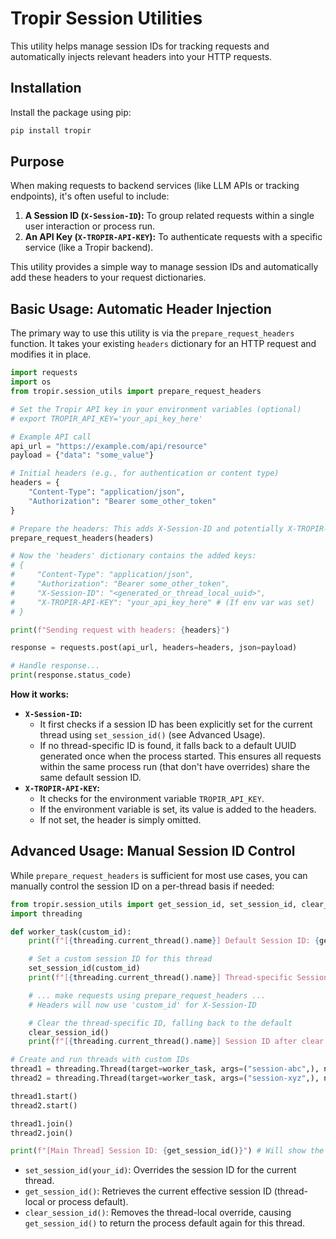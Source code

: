 # Tropir Session Utilities

This utility helps manage session IDs for tracking requests and automatically injects relevant headers into your HTTP requests.

## Installation

Install the package using pip:

```bash
pip install tropir
```

## Purpose

When making requests to backend services (like LLM APIs or tracking endpoints), it's often useful to include:

1.  **A Session ID (`X-Session-ID`):** To group related requests within a single user interaction or process run.
2.  **An API Key (`X-TROPIR-API-KEY`):** To authenticate requests with a specific service (like a Tropir backend).

This utility provides a simple way to manage session IDs and automatically add these headers to your request dictionaries.

## Basic Usage: Automatic Header Injection

The primary way to use this utility is via the `prepare_request_headers` function. It takes your existing `headers` dictionary for an HTTP request and modifies it in place.

```python
import requests
import os
from tropir.session_utils import prepare_request_headers

# Set the Tropir API key in your environment variables (optional)
# export TROPIR_API_KEY='your_api_key_here'

# Example API call
api_url = "https://example.com/api/resource"
payload = {"data": "some_value"}

# Initial headers (e.g., for authentication or content type)
headers = {
    "Content-Type": "application/json",
    "Authorization": "Bearer some_other_token"
}

# Prepare the headers: This adds X-Session-ID and potentially X-TROPIR-API-KEY
prepare_request_headers(headers)

# Now the 'headers' dictionary contains the added keys:
# {
#     "Content-Type": "application/json",
#     "Authorization": "Bearer some_other_token",
#     "X-Session-ID": "<generated_or_thread_local_uuid>",
#     "X-TROPIR-API-KEY": "your_api_key_here" # (If env var was set)
# }

print(f"Sending request with headers: {headers}")

response = requests.post(api_url, headers=headers, json=payload)

# Handle response...
print(response.status_code)

```

**How it works:**

*   **`X-Session-ID`:**
    *   It first checks if a session ID has been explicitly set for the current thread using `set_session_id()` (see Advanced Usage).
    *   If no thread-specific ID is found, it falls back to a default UUID generated once when the process started. This ensures all requests within the same process run (that don't have overrides) share the same default session ID.
*   **`X-TROPIR-API-KEY`:**
    *   It checks for the environment variable `TROPIR_API_KEY`.
    *   If the environment variable is set, its value is added to the headers.
    *   If not set, the header is simply omitted.

## Advanced Usage: Manual Session ID Control

While `prepare_request_headers` is sufficient for most use cases, you can manually control the session ID on a per-thread basis if needed:

```python
from tropir.session_utils import get_session_id, set_session_id, clear_session_id
import threading

def worker_task(custom_id):
    print(f"[{threading.current_thread().name}] Default Session ID: {get_session_id()}")

    # Set a custom session ID for this thread
    set_session_id(custom_id)
    print(f"[{threading.current_thread().name}] Thread-specific Session ID: {get_session_id()}")

    # ... make requests using prepare_request_headers ...
    # Headers will now use 'custom_id' for X-Session-ID

    # Clear the thread-specific ID, falling back to the default
    clear_session_id()
    print(f"[{threading.current_thread().name}] Session ID after clear: {get_session_id()}")

# Create and run threads with custom IDs
thread1 = threading.Thread(target=worker_task, args=("session-abc",), name="Worker-1")
thread2 = threading.Thread(target=worker_task, args=("session-xyz",), name="Worker-2")

thread1.start()
thread2.start()

thread1.join()
thread2.join()

print(f"[Main Thread] Session ID: {get_session_id()}") # Will show the process default ID
```

*   `set_session_id(your_id)`: Overrides the session ID for the current thread.
*   `get_session_id()`: Retrieves the current effective session ID (thread-local or process default).
*   `clear_session_id()`: Removes the thread-local override, causing `get_session_id()` to return the process default again for this thread.
